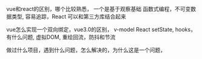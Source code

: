 
vue和react的区别，哪个比较熟悉，
一个是基于观察基础
函数式编程，不可变数据类型, 容易追踪，React 可以和第三方库结合起来

vue怎么实现一个双向绑定，vue3.0的区别， v-model
React setState, hooks，有什么问题, 虚拟DOM,
重绘回流，防抖和节流

做过什么项目，遇到什么问题，怎么解决的，为什么这是一个问题，